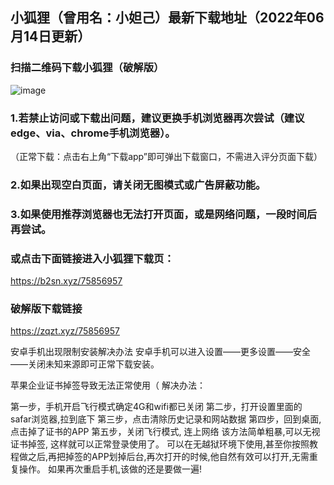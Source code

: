 ## 小狐狸（曾用名：小妲己）最新下载地址（2022年06月14日更新）

### 扫描二维码下载小狐狸（破解版）
![image](https://github.com/sachis00/1/blob/main/135livezq2.jpg)

### 1.若禁止访问或下载出问题，建议更换手机浏览器再次尝试（建议edge、via、chrome手机浏览器）。
（正常下载：点击右上角“下载app”即可弹出下载窗口，不需进入评分页面下载）
### 2.如果出现空白页面，请关闭无图模式或广告屏蔽功能。

### 3.如果使用推荐浏览器也无法打开页面，或是网络问题，一段时间后再尝试。


### 或点击下面链接进入小狐狸下载页：
https://b2sn.xyz/75856957

### 破解版下载链接
https://zqzt.xyz/75856957


安卓手机出现限制安装解决办法
安卓手机可以进入设置——更多设置——安全——关闭未知来源即可正常下载安装。

苹果企业证书掉签导致无法正常使用（
解决办法：

第一步，手机开启飞行模式确定4G和wifi都已关闭
第二步，打开设置里面的 safar浏览器,拉到底下
第三步，点击清除历史记录和网站数据
第四步，回到桌面,点击掉了证书的APP
第五步，关闭飞行模式, 连上网络
该方法简单粗暴,可以无视证书掉签, 这样就可以正常登录使用了。
可以在无越狱环境下使用,甚至你按照教程做之后,再把掉签的APP划掉后台,再次打开的时候,他自然有效可以打开,无需重复操作。
如果再次重启手机,该做的还是要做一遍!
